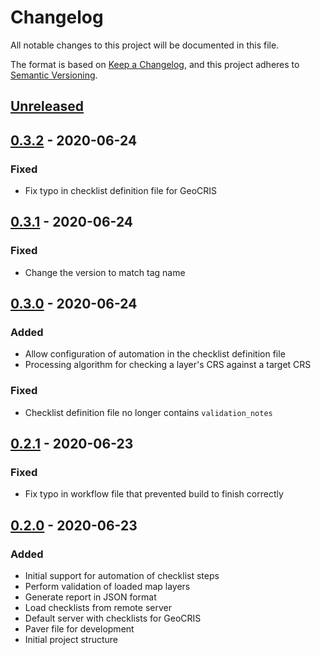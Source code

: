 # Changelog
All notable changes to this project will be documented in this file.

The format is based on [Keep a Changelog](https://keepachangelog.com/en/1.0.0/),
and this project adheres to [Semantic Versioning](https://semver.org/spec/v2.0.0.html).

## [Unreleased]


## [0.3.2] - 2020-06-24

### Fixed

-  Fix typo in checklist definition file for GeoCRIS


## [0.3.1] - 2020-06-24

### Fixed

-  Change the version to match tag name


## [0.3.0] - 2020-06-24

### Added

-  Allow configuration of automation in the checklist definition file
-  Processing algorithm for checking a layer's CRS against a target CRS

### Fixed

-  Checklist definition file no longer contains `validation_notes`


## [0.2.1] - 2020-06-23

### Fixed

-  Fix typo in workflow file that prevented build to finish correctly

## [0.2.0] - 2020-06-23

### Added

-  Initial support for automation of checklist steps
-  Perform validation of loaded map layers
-  Generate report in JSON format
-  Load checklists from remote server
-  Default server with checklists for GeoCRIS
-  Paver file for development
-  Initial project structure


[unreleased]: https://github.com/kartoza/qgis_checklist_checker/compare/v0.2.0...master
[0.3.2]: https://github.com/kartoza/qgis_checklist_checker/-/tags/v0.3.2
[0.3.1]: https://github.com/kartoza/qgis_checklist_checker/-/tags/v0.3.1
[0.3.0]: https://github.com/kartoza/qgis_checklist_checker/-/tags/v0.3.0
[0.2.1]: https://github.com/kartoza/qgis_checklist_checker/-/tags/v0.2.1
[0.2.0]: https://github.com/kartoza/qgis_checklist_checker/-/tags/v0.2.0
